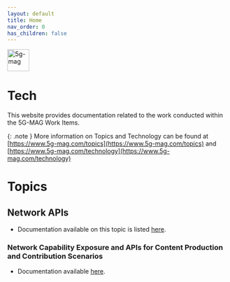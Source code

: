 ```yaml
---
layout: default
title: Home
nav_order: 0
has_children: false
---
```


<img src="{{site.baseurl}}/assets/images/5g-mag-logo-with-text.png" alt="5g-mag" style="height:50px">

# Tech
This website provides documentation related to the work conducted within the 5G-MAG Work Items.

{: .note }
More information on Topics and Technology can be found at [https://www.5g-mag.com/topics](https://www.5g-mag.com/topics) and [https://www.5g-mag.com/technology](https://www.5g-mag.com/technology)

# Topics
## Network APIs
- Documentation available on this topic is listed [here](https://5g-mag.github.io/Tech/pages/Network_APIs/).
### Network Capability Exposure and APIs for Content Production and Contribution Scenarios
- Documentation available [here](https://5g-mag.github.io/Tech/pages/Network_APIs/Content_Production_Contribution.html).
